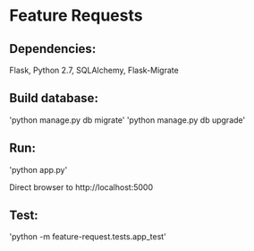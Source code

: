 # Feature Requests

## Dependencies:

  Flask, Python 2.7, SQLAlchemy, Flask-Migrate

## Build database:

  'python manage.py db migrate'
  'python manage.py db upgrade'

## Run:

  'python app.py'

  Direct browser to http://localhost:5000

## Test:

  'python -m feature-request.tests.app_test'
